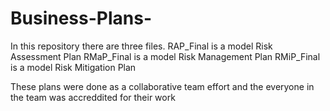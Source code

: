 # Business-Plans-
In this repository there are three files. 
RAP_Final is a model Risk Assessment Plan
RMaP_Final is a model Risk Management Plan
RMiP_Final is a model Risk Mitigation Plan

These plans were done as a collaborative team effort and the everyone in the team was accreddited for their work 
